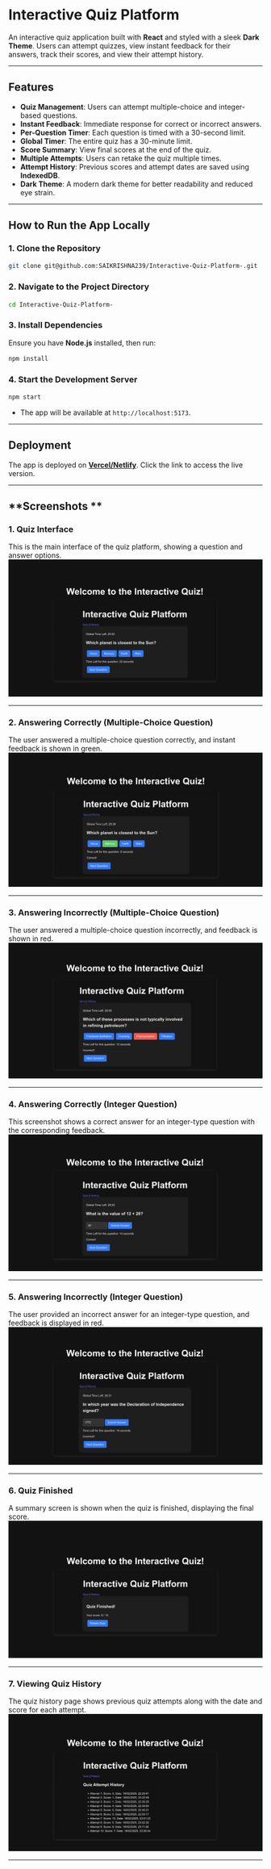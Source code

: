
# **Interactive Quiz Platform**

An interactive quiz application built with **React** and styled with a sleek **Dark Theme**. Users can attempt quizzes, view instant feedback for their answers, track their scores, and view their attempt history.

---

## **Features**
- **Quiz Management**: Users can attempt multiple-choice and integer-based questions.
- **Instant Feedback**: Immediate response for correct or incorrect answers.
- **Per-Question Timer**: Each question is timed with a 30-second limit.
- **Global Timer**: The entire quiz has a 30-minute limit.
- **Score Summary**: View final scores at the end of the quiz.
- **Multiple Attempts**: Users can retake the quiz multiple times.
- **Attempt History**: Previous scores and attempt dates are saved using **IndexedDB**.
- **Dark Theme**: A modern dark theme for better readability and reduced eye strain.

---

## **How to Run the App Locally**

### **1. Clone the Repository**
```bash
git clone git@github.com:SAIKRISHNA239/Interactive-Quiz-Platform-.git
```

### **2. Navigate to the Project Directory**
```bash
cd Interactive-Quiz-Platform-
```

### **3. Install Dependencies**
Ensure you have **Node.js** installed, then run:
```bash
npm install
```

### **4. Start the Development Server**
```bash
npm start
```

- The app will be available at `http://localhost:5173`.

---

## **Deployment**
The app is deployed on **[Vercel/Netlify](https://interactive-quiz-platform-bay.vercel.app/)**. Click the link to access the live version.

---

## **Screenshots **

### 1. **Quiz Interface**
This is the main interface of the quiz platform, showing a question and answer options.
![Quiz Interface](images/1.png)

---

### 2. **Answering Correctly (Multiple-Choice Question)**
The user answered a multiple-choice question correctly, and instant feedback is shown in green.
![Answering Correctly (Multiple-Choice)](images/2.png)

---

### 3. **Answering Incorrectly (Multiple-Choice Question)**
The user answered a multiple-choice question incorrectly, and feedback is shown in red.
![Answering Incorrectly (Multiple-Choice)](images/3.png)

---

### 4. **Answering Correctly (Integer Question)**
This screenshot shows a correct answer for an integer-type question with the corresponding feedback.
![Answering Correctly (Integer)](images/4.png)

---

### 5. **Answering Incorrectly (Integer Question)**
The user provided an incorrect answer for an integer-type question, and feedback is displayed in red.
![Answering Incorrectly (Integer)](images/5.png)

---

### 6. **Quiz Finished**
A summary screen is shown when the quiz is finished, displaying the final score.
![Quiz Finished](images/6.png)

---

### 7. **Viewing Quiz History**
The quiz history page shows previous quiz attempts along with the date and score for each attempt.
![Viewing Quiz History](images/7.png)

---

